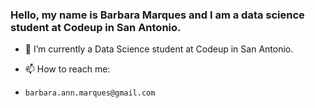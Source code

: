 ### Hello, my name is Barbara Marques and I am a data science student at Codeup in San Antonio.  

- 🌱 I’m currently a Data Science student at Codeup in San Antonio. 

- 📫 How to reach me:
-     barbara.ann.marques@gmail.com

